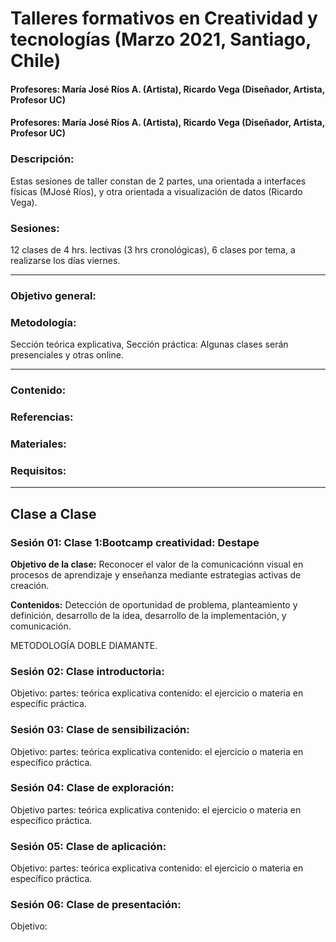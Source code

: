 # Talleres formativos en Creatividad y tecnologías (Marzo 2021, Santiago, Chile)

#### Profesores: María José Ríos A. (Artista), Ricardo Vega (Diseñador, Artista, Profesor UC)

#### Profesores: María José Ríos A. (Artista), Ricardo Vega (Diseñador, Artista, Profesor UC)

### Descripción: 
Estas sesiones de taller constan de 2 partes, una orientada a interfaces físicas (MJosé Ríos), y otra orientada a visualización de datos (Ricardo Vega). 

### Sesiones: 
12 clases de 4 hrs. lectivas (3 hrs cronológicas), 6 clases por tema, a realizarse los días viernes. 

---------------------------------

### Objetivo general: 
### Metodología: 
Sección teórica explicativa, Sección práctica: Algunas clases serán presenciales y otras online.

---------------------------------

### Contenido: 
### Referencias:
### Materiales:
### Requisitos: 

---------------------------------

## Clase a Clase
### Sesión 01: Clase 1:Bootcamp creatividad: Destape
**Objetivo de la clase:** 
Reconocer el valor de la comunicaciónn visual en procesos de aprendizaje y enseñanza mediante estrategias activas de creación.
 
**Contenidos:**
Detección de oportunidad de problema, planteamiento y definición, desarrollo de la idea, desarrollo de la implementación,  y comunicación.

METODOLOGÍA DOBLE DIAMANTE.

### Sesión 02: Clase introductoria: 
Objetivo:
partes: teórica explicativa
contenido: el ejercicio o materia en específic
práctica.

### Sesión 03: Clase de sensibilización:
Objetivo:
partes: teórica explicativa
contenido: el ejercicio o materia en específico
práctica.

### Sesión 04: Clase de exploración: 
Objetivo
partes: teórica explicativa
contenido: el ejercicio o materia en específico
práctica.

### Sesión 05: Clase de aplicación:
Objetivo:
partes: teórica explicativa
contenido: el ejercicio o materia en específico
práctica.

### Sesión 06: Clase de presentación:
Objetivo: 


